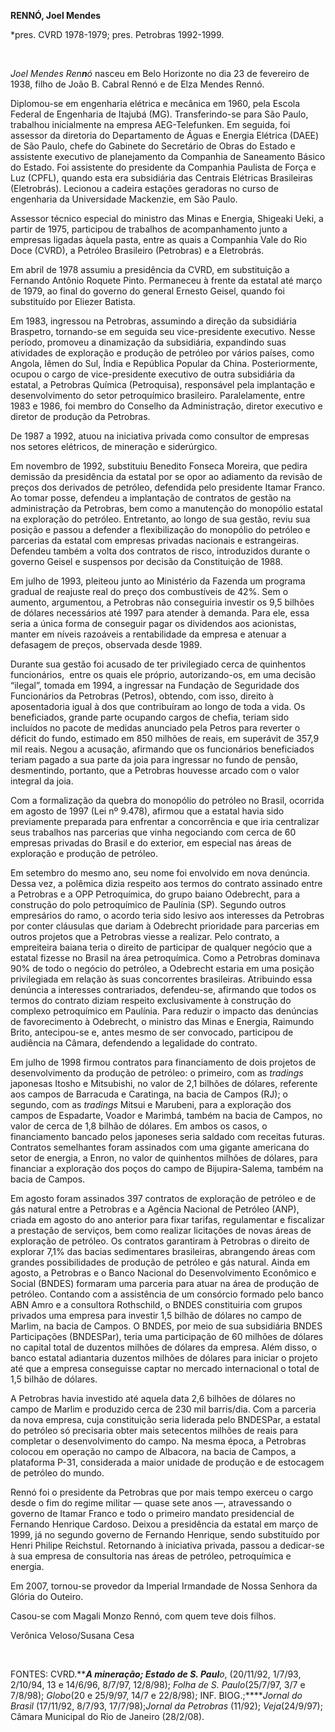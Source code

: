 **REN****N****Ó, Joel Mendes**

\*pres. CVRD 1978-1979; pres. Petrobras 1992-1999.

 

*Joel Mendes Ren**n**ó* nasceu em Belo Horizonte no dia 23 de fevereiro
de 1938, filho de João B. Cabral Rennó e de Elza Mendes Rennó.

Diplomou-se em engenharia elétrica e mecânica em 1960, pela Escola
Federal de Engenharia de Itajubá (MG). Transferindo-se para São Paulo,
trabalhou inicialmente na empresa AEG-Telefunken. Em seguida, foi
assessor da diretoria do Departamento de Águas e Energia Elétrica (DAEE)
de São Paulo, chefe do Gabinete do Secretário de Obras do Estado e
assistente executivo de planejamento da Companhia de Saneamento Básico
do Estado. Foi assistente do presidente da Companhia Paulista de Força e
Luz (CPFL), quando esta era subsidiária das Centrais Elétricas
Brasileiras (Eletrobrás). Lecionou a cadeira estações geradoras no curso
de engenharia da Universidade Mackenzie, em São Paulo.

Assessor técnico especial do ministro das Minas e Energia, Shigeaki
Ueki, a partir de 1975, participou de trabalhos de acompanhamento junto
a empresas ligadas àquela pasta, entre as quais a Companhia Vale do Rio
Doce (CVRD), a Petróleo Brasileiro (Petrobras) e a Eletrobrás.

Em abril de 1978 assumiu a presidência da CVRD, em substituição a
Fernando Antônio Roquete Pinto. Permaneceu à frente da estatal até março
de 1979, ao final do governo do general Ernesto Geisel, quando foi
substituído por Eliezer Batista.

Em 1983, ingressou na Petrobras, assumindo a direção da subsidiária
Braspetro, tornando-se em seguida seu vice-presidente executivo. Nesse
período, promoveu a dinamização da subsidiária, expandindo suas
atividades de exploração e produção de petróleo por vários países, como
Angola, Iêmen do Sul, Índia e República Popular da China.
Posteriormente, ocupou o cargo de vice-presidente executivo de outra
subsidiária da estatal, a Petrobras Química (Petroquisa), responsável
pela implantação e desenvolvimento do setor petroquímico brasileiro.
Paralelamente, entre 1983 e 1986, foi membro do Conselho da
Administração, diretor executivo e diretor de produção da Petrobras.

De 1987 a 1992, atuou na iniciativa privada como consultor de empresas
nos setores elétricos, de mineração e siderúrgico.

Em novembro de 1992, substituiu Benedito Fonseca Moreira, que pedira
demissão da presidência da estatal por se opor ao adiamento da revisão
de preços dos derivados de petróleo, defendida pelo presidente Itamar
Franco. Ao tomar posse, defendeu a implantação de contratos de gestão na
administração da Petrobras, bem como a manutenção do monopólio estatal
na exploração do petróleo. Entretanto, ao longo de sua gestão, reviu sua
posição e passou a defender a flexibilização do monopólio do petróleo e
parcerias da estatal com empresas privadas nacionais e estrangeiras.
Defendeu também a volta dos contratos de risco, introduzidos durante o
governo Geisel e suspensos por decisão da Constituição de 1988.

Em julho de 1993, pleiteou junto ao Ministério da Fazenda um programa
gradual de reajuste real do preço dos combustíveis de 42%. Sem o
aumento, argumentou, a Petrobras não conseguiria investir os 9,5 bilhões
de dólares necessários até 1997 para atender à demanda. Para ele, essa
seria a única forma de conseguir pagar os dividendos aos acionistas,
manter em níveis razoáveis a rentabilidade da empresa e atenuar a
defasagem de preços, observada desde 1989.

Durante sua gestão foi acusado de ter privilegiado cerca de quinhentos
funcionários,  entre os quais ele próprio, autorizando-os, em uma
decisão “ilegal”, tomada em 1994, a ingressar na Fundação de Seguridade
dos Funcionários da Petrobras (Petros), obtendo, com isso, direito à
aposentadoria igual à dos que contribuíram ao longo de toda a vida. Os
beneficiados, grande parte ocupando cargos de chefia, teriam sido
incluídos no pacote de medidas anunciado pela Petros para reverter o
déficit do fundo, estimado em 850 milhões de reais, em superávit de
357,9 mil reais. Negou a acusação, afirmando que os funcionários
beneficiados teriam pagado a sua parte da joia para ingressar no fundo
de pensão, desmentindo, portanto, que a Petrobras houvesse arcado com o
valor integral da joia.

Com a formalização da quebra do monopólio do petróleo no Brasil,
ocorrida em agosto de 1997 (Lei nº 9.478), afirmou que a estatal havia
sido previamente preparada para enfrentar a concorrência e que iria
centralizar seus trabalhos nas parcerias que vinha negociando com cerca
de 60 empresas privadas do Brasil e do exterior, em especial nas áreas
de exploração e produção de petróleo.

Em setembro do mesmo ano, seu nome foi envolvido em nova denúncia. Dessa
vez, a polêmica dizia respeito aos termos do contrato assinado entre a
Petrobras e a OPP Petroquímica, do grupo baiano Odebrecht, para a
construção do polo petroquímico de Paulínia (SP). Segundo outros
empresários do ramo, o acordo teria sido lesivo aos interesses da
Petrobras por conter cláusulas que dariam à Odebrecht prioridade para
parcerias em outros projetos que a Petrobras viesse a realizar. Pelo
contrato, a empreiteira baiana teria o direito de participar de qualquer
negócio que a estatal fizesse no Brasil na área petroquímica. Como a
Petrobras dominava 90% de todo o negócio do petróleo, a Odebrecht
estaria em uma posição privilegiada em relação às suas concorrentes
brasileiras. Atribuindo essa denúncia a interesses contrariados,
defendeu-se, afirmando que todos os termos do contrato diziam respeito
exclusivamente à construção do complexo petroquímico em Paulínia. Para
reduzir o impacto das denúncias de favorecimento à Odebrecht, o ministro
das Minas e Energia, Raimundo Brito, antecipou-se e, antes mesmo de ser
convocado, participou de audiência na Câmara, defendendo a legalidade do
contrato.

Em julho de 1998 firmou contratos para financiamento de dois projetos de
desenvolvimento da produção de petróleo: o primeiro, com as *tradings*
japonesas Itosho e Mitsubishi, no valor de 2,1 bilhões de dólares,
referente aos campos de Barracuda e Caratinga, na bacia de Campos (RJ);
o segundo, com as *tradings* Mitsui e Marubeni, para a exploração dos
campos de Espadarte, Voador e Marimbá, também na bacia de Campos, no
valor de cerca de 1,8 bilhão de dólares. Em ambos os casos, o
financiamento bancado pelos japoneses seria saldado com receitas
futuras. Contratos semelhantes foram assinados com uma gigante americana
do setor de energia, a Enron, no valor de quinhentos milhões de dólares,
para financiar a exploração dos poços do campo de Bijupira-Salema,
também na bacia de Campos.

Em agosto foram assinados 397 contratos de exploração de petróleo e de
gás natural entre a Petrobras e a Agência Nacional de Petróleo (ANP),
criada em agosto do ano anterior para fixar tarifas, regulamentar e
fiscalizar a prestação de serviços, bem como realizar licitações de
novas áreas de exploração de petróleo. Os contratos garantiram à
Petrobras o direito de explorar 7,1% das bacias sedimentares
brasileiras, abrangendo áreas com grandes possibilidades de produção de
petróleo e gás natural. Ainda em agosto, a Petrobras e o Banco Nacional
do Desenvolvimento Econômico e Social (BNDES) formaram uma parceria para
atuar na área de produção de petróleo. Contando com a assistência de um
consórcio formado pelo banco ABN Amro e a consultora Rothschild, o BNDES
constituiria com grupos privados uma empresa para investir 1,5 bilhão de
dólares no campo de Marlim, na bacia de Campos. O BNDES, por meio de sua
subsidiária BNDES Participações (BNDESPar), teria uma participação de 60
milhões de dólares no capital total de duzentos milhões de dólares da
empresa. Além disso, o banco estatal adiantaria duzentos milhões de
dólares para iniciar o projeto até que a empresa conseguisse captar no
mercado internacional o total de 1,5 bilhão de dólares.

A Petrobras havia investido até aquela data 2,6 bilhões de dólares no
campo de Marlim e produzido cerca de 230 mil barris/dia. Com a parceria
da nova empresa, cuja constituição seria liderada pelo BNDESPar, a
estatal do petróleo só precisaria obter mais setecentos milhões de reais
para completar o desenvolvimento do campo. Na mesma época, a Petrobras
colocou em operação no campo de Albacora, na bacia de Campos, a
plataforma P-31, considerada a maior unidade de produção e de estocagem
de petróleo do mundo.

Rennó foi o presidente da Petrobras que por mais tempo exerceu o cargo
desde o fim do regime militar — quase sete anos —, atravessando o
governo de Itamar Franco e todo o primeiro mandato presidencial de
Fernando Henrique Cardoso. Deixou a presidência da estatal em março de
1999, já no segundo governo de Fernando Henrique, sendo substituído por
Henri Philipe Reichstul. Retornando à iniciativa privada, passou a
dedicar-se à sua empresa de consultoria nas áreas de petróleo,
petroquímica e energia.

Em 2007, tornou-se provedor da Imperial Irmandade de Nossa Senhora da
Glória do Outeiro.

Casou-se com Magali Monzo Rennó, com quem teve dois filhos.

Verônica Veloso/Susana Cesa

 

FONTES: CVRD.*****A mineração; Estado de S. Paul**o*, (20/11/92, 1/7/93,
2/10/94, 13 e 14/6/96, 8/7/97, 12/8/98); *Folha de S. Paulo*(25/7/97,
3/7 e 7/8/98); *Globo*(20 e 25/9/97, 14/7 e 22/8/98); INF.
BIOG.;*****Jornal do Brasil* (17/11/92, 8/7/93, 17/7/98);*Jornal da
Petrobras* (11/92); *Veja*(24/9/97); Câmara Municipal do Rio de Janeiro
(28/2/08).

 
